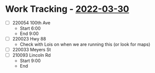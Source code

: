 # Work Tracking - [2022-03-30](2022-03-30)
- [ ]  220054 100th Ave
	- Start 6:00
	- End 9:00
- [ ] 220023 Hwy 88
	- Check with Lois on when we are running this (or look for maps)
- [ ] 220033 Meyers St
- [ ] 210093 Lincoln Rd
	- Start 9:00
	- End
